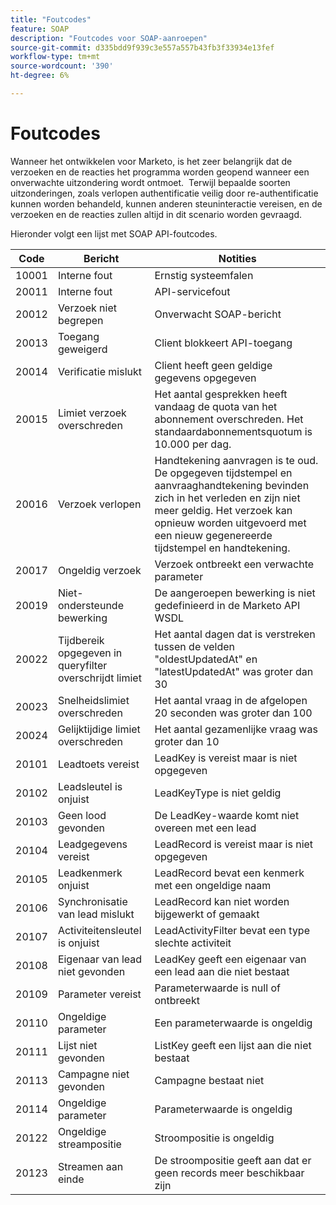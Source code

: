 ```yaml
---
title: "Foutcodes"
feature: SOAP
description: "Foutcodes voor SOAP-aanroepen"
source-git-commit: d335bdd9f939c3e557a557b43fb3f33934e13fef
workflow-type: tm+mt
source-wordcount: '390'
ht-degree: 6%

---
```



# Foutcodes

Wanneer het ontwikkelen voor Marketo, is het zeer belangrijk dat de verzoeken en de reacties het programma worden geopend wanneer een onverwachte uitzondering wordt ontmoet.  Terwijl bepaalde soorten uitzonderingen, zoals verlopen authentificatie veilig door re-authentificatie kunnen worden behandeld, kunnen anderen steuninteractie vereisen, en de verzoeken en de reacties zullen altijd in dit scenario worden gevraagd.

Hieronder volgt een lijst met SOAP API-foutcodes.

| Code | Bericht | Notities |
|--- |--- |--- |
| 10001 | Interne fout | Ernstig systeemfalen |
| 20011 | Interne fout | API-servicefout |
| 20012 | Verzoek niet begrepen | Onverwacht SOAP-bericht |
| 20013 | Toegang geweigerd | Client blokkeert API-toegang |
| 20014 | Verificatie mislukt | Client heeft geen geldige gegevens opgegeven |
| 20015 | Limiet verzoek overschreden | Het aantal gesprekken heeft vandaag de quota van het abonnement overschreden. Het standaardabonnementsquotum is 10.000 per dag. |
| 20016 | Verzoek verlopen | Handtekening aanvragen is te oud. De opgegeven tijdstempel en aanvraaghandtekening bevinden zich in het verleden en zijn niet meer geldig. Het verzoek kan opnieuw worden uitgevoerd met een nieuw gegenereerde tijdstempel en handtekening. |
| 20017 | Ongeldig verzoek | Verzoek ontbreekt een verwachte parameter |
| 20019 | Niet-ondersteunde bewerking | De aangeroepen bewerking is niet gedefinieerd in de Marketo API WSDL |
| 20022 | Tijdbereik opgegeven in queryfilter overschrijdt limiet | Het aantal dagen dat is verstreken tussen de velden &quot;oldestUpdatedAt&quot; en &quot;latestUpdatedAt&quot; was groter dan 30 |
| 20023 | Snelheidslimiet overschreden | Het aantal vraag in de afgelopen 20 seconden was groter dan 100 |
| 20024 | Gelijktijdige limiet overschreden | Het aantal gezamenlijke vraag was groter dan 10 |
| 20101 | Leadtoets vereist | LeadKey is vereist maar is niet opgegeven |
| 20102 | Leadsleutel is onjuist | LeadKeyType is niet geldig |
| 20103 | Geen lood gevonden | De LeadKey-waarde komt niet overeen met een lead |
| 20104 | Leadgegevens vereist | LeadRecord is vereist maar is niet opgegeven |
| 20105 | Leadkenmerk onjuist | LeadRecord bevat een kenmerk met een ongeldige naam |
| 20106 | Synchronisatie van lead mislukt | LeadRecord kan niet worden bijgewerkt of gemaakt |
| 20107 | Activiteitensleutel is onjuist | LeadActivityFilter bevat een type slechte activiteit |
| 20108 | Eigenaar van lead niet gevonden | LeadKey geeft een eigenaar van een lead aan die niet bestaat |
| 20109 | Parameter vereist | Parameterwaarde is null of ontbreekt |
| 20110 | Ongeldige parameter | Een parameterwaarde is ongeldig |
| 20111 | Lijst niet gevonden | ListKey geeft een lijst aan die niet bestaat |
| 20113 | Campagne niet gevonden | Campagne bestaat niet |
| 20114 | Ongeldige parameter | Parameterwaarde is ongeldig |
| 20122 | Ongeldige streampositie | Stroompositie is ongeldig |
| 20123 | Streamen aan einde | De stroompositie geeft aan dat er geen records meer beschikbaar zijn |
